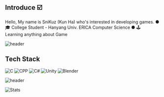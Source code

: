 ## Introduce ☑️
Hello, My name is SniKuz (Kun Ha) who's interested in developing games.
● 🎓 College Student - Hanyang Univ. ERICA Computer Science
● 🕹️ Learning anything about Game

![header](https://capsule-render.vercel.app/api?type=rect&color=gradient&height=1)

## Tech Stack
![C](https://img.shields.io/badge/C-A8B9CC?style=flat-square&logo=C&logoColor=white)
![CPP](https://img.shields.io/badge/C++-00599C?style=flat-square&logo=C%2B%2B&logoColor=white)
![C#](https://img.shields.io/badge/C_sharp-1234567?style=flat-square&logo=CSharp&logoColor=white)
![Unity](https://img.shields.io/badge/Unity-000000?style=flat-square&logo=Unity&logoColor=white)
![Blender](https://img.shields.io/badge/Blender-orange?style=flat-square&logo=Blender&logoColor=white)


![header](https://capsule-render.vercel.app/api?type=rect&color=gradient&height=1)

![Stats](https://github-readme-stats.vercel.app/api?username=SniKuz&theme=vision-friendly-white)
